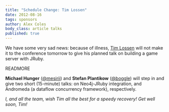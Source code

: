 ```yaml
---
title: "Schedule Change: Tim Lossen"
date: 2012-08-16
tags: sponsors
author: Alex Coles
body_class: article talks
published: true
---
```


We have some very sad news: because of illness, [Tim Lossen][@tlossen]
will not make it to the conference tomorrow to give his planned talk
on building a game server with JRuby.

READMORE

**Michael Hunger** ([@mesirii][@mesirii]) and **Stefan Plantikow** ([@boggle][@boggle])
will step in and give two short (15-minute) talks: on Neo4j-JRuby
integration, and Andromeda (a dataflow concurrency framework), respectively.

_I, and all the team, wish Tim all the best for a speedy recovery! Get well soon, Tim!_

[@tlossen]:http://twitter.com/tlossen
[@mesirii]:http://twitter.com/mesirii
[@boggle]:http://twitter.com/boggle
